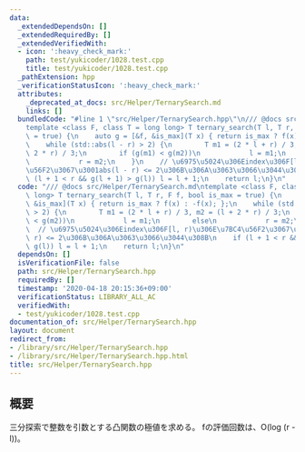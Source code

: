 ```yaml
---
data:
  _extendedDependsOn: []
  _extendedRequiredBy: []
  _extendedVerifiedWith:
  - icon: ':heavy_check_mark:'
    path: test/yukicoder/1028.test.cpp
    title: test/yukicoder/1028.test.cpp
  _pathExtension: hpp
  _verificationStatusIcon: ':heavy_check_mark:'
  attributes:
    _deprecated_at_docs: src/Helper/TernarySearch.md
    links: []
  bundledCode: "#line 1 \"src/Helper/TernarySearch.hpp\"\n/// @docs src/Helper/TernarySearch.md\n\
    template <class F, class T = long long> T ternary_search(T l, T r, F f, bool is_max\
    \ = true) {\n    auto g = [&f, &is_max](T x) { return is_max ? f(x) : -f(x); };\n\
    \    while (std::abs(l - r) > 2) {\n        T m1 = (2 * l + r) / 3, m2 = (l +\
    \ 2 * r) / 3;\n        if (g(m1) < g(m2))\n            l = m1;\n        else\n\
    \            r = m2;\n    }\n    // \u6975\u5024\u306Eindex\u306F[l, r)\u306E\u7BC4\
    \u56F2\u3067\u3001abs(l - r) <= 2\u306B\u306A\u3063\u3066\u3044\u308B\n    if\
    \ (l + 1 < r && g(l + 1) > g(l)) l = l + 1;\n    return l;\n}\n"
  code: "/// @docs src/Helper/TernarySearch.md\ntemplate <class F, class T = long\
    \ long> T ternary_search(T l, T r, F f, bool is_max = true) {\n    auto g = [&f,\
    \ &is_max](T x) { return is_max ? f(x) : -f(x); };\n    while (std::abs(l - r)\
    \ > 2) {\n        T m1 = (2 * l + r) / 3, m2 = (l + 2 * r) / 3;\n        if (g(m1)\
    \ < g(m2))\n            l = m1;\n        else\n            r = m2;\n    }\n  \
    \  // \u6975\u5024\u306Eindex\u306F[l, r)\u306E\u7BC4\u56F2\u3067\u3001abs(l -\
    \ r) <= 2\u306B\u306A\u3063\u3066\u3044\u308B\n    if (l + 1 < r && g(l + 1) >\
    \ g(l)) l = l + 1;\n    return l;\n}\n"
  dependsOn: []
  isVerificationFile: false
  path: src/Helper/TernarySearch.hpp
  requiredBy: []
  timestamp: '2020-04-18 20:15:36+09:00'
  verificationStatus: LIBRARY_ALL_AC
  verifiedWith:
  - test/yukicoder/1028.test.cpp
documentation_of: src/Helper/TernarySearch.hpp
layout: document
redirect_from:
- /library/src/Helper/TernarySearch.hpp
- /library/src/Helper/TernarySearch.hpp.html
title: src/Helper/TernarySearch.hpp
---
```

## 概要
三分探索で整数を引数とする凸関数の極値を求める。
fの評価回数は、O(log (r - l))。